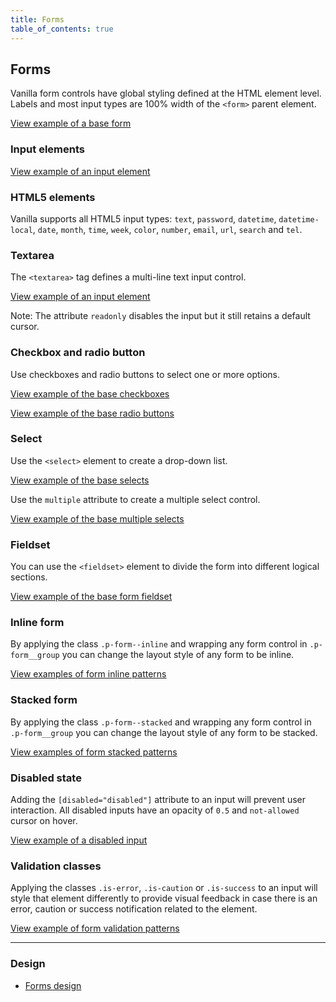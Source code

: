 ```yaml
---
title: Forms
table_of_contents: true
---
```


## Forms

Vanilla form controls have global styling defined at the HTML element level. Labels and most input types are 100% width of the ```<form>``` parent element.

<a href="https://canonical-web-and-design.github.io/vanilla-framework/examples/base/forms/form/"
    class="js-example">
    View example of a base form
</a>

### Input elements

<a href="https://canonical-web-and-design.github.io/vanilla-framework/examples/base/forms/input/"
    class="js-example">
    View example of an input element
</a>

### HTML5 elements

Vanilla supports all HTML5 input types: ```text```, ```password```, ```datetime```, ```datetime-local```, ```date```, ```month```, ```time```, ```week```, ```color```, ```number```, ```email```, ```url```, ```search``` and ```tel```.

### Textarea

The ```<textarea>``` tag defines a multi-line text input control.

<a href="https://canonical-web-and-design.github.io/vanilla-framework/examples/base/forms/textarea/"
    class="js-example">
    View example of an input element
</a>

Note: The attribute ```readonly``` disables the input but it still retains a default cursor.

### Checkbox and radio button

Use checkboxes and radio buttons to select one or more options.

<a href="https://canonical-web-and-design.github.io/vanilla-framework/examples/base/forms/checkboxes/"
    class="js-example">
    View example of the base checkboxes
</a>

<a href="https://canonical-web-and-design.github.io/vanilla-framework/examples/base/forms/radio-buttons/"
    class="js-example">
    View example of the base radio buttons
</a>

### Select

Use the ```<select>``` element to create a drop-down list.

<a href="https://canonical-web-and-design.github.io/vanilla-framework/examples/base/forms/selects/"
    class="js-example">
    View example of the base selects
</a>

Use the ```multiple``` attribute to create a multiple select control.

<a href="https://canonical-web-and-design.github.io/vanilla-framework/examples/base/forms/select-multiple/"
    class="js-example">
    View example of the base multiple selects
</a>

### Fieldset

You can use the ```<fieldset>``` element to divide the form into different logical sections.

<a href="https://canonical-web-and-design.github.io/vanilla-framework/examples/base/forms/fieldset/"
    class="js-example">
    View example of the base form fieldset
</a>

### Inline form

By applying the class ```.p-form--inline``` and wrapping any form control in ```.p-form__group``` you can change the layout style of any form to be inline.

<a href="https://canonical-web-and-design.github.io/vanilla-framework/examples/patterns/forms/form-inline/"
    class="js-example">
    View examples of form inline patterns
</a>

### Stacked form

By applying the class ```.p-form--stacked``` and wrapping any form control in ```.p-form__group``` you can change the layout style of any form to be stacked.

<a href="https://canonical-web-and-design.github.io/vanilla-framework/examples/patterns/forms/form-stacked/"
    class="js-example">
    View examples of form stacked patterns
</a>

### Disabled state

Adding the ```[disabled="disabled"]``` attribute to an input will prevent user interaction. All disabled inputs have an opacity of ```0.5``` and ```not-allowed``` cursor on hover.

<a href="https://canonical-web-and-design.github.io/vanilla-framework/examples/base/forms/disabled-input/"
    class="js-example">
    View example of a disabled input
</a>

### Validation classes

Applying the classes ```.is-error```, ```.is-caution``` or ```.is-success``` to an input will style that element differently to provide visual feedback in case there is an error, caution or success notification related to the element.

<a href="https://canonical-web-and-design.github.io/vanilla-framework/examples/patterns/forms/form-validation/"
    class="js-example">
    View example of form validation patterns
</a>

<hr />

### Design

* [Forms design](https://github.com/ubuntudesign/vanilla-design/tree/master/Forms)
